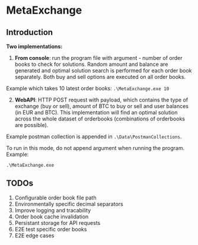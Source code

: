 # MetaExchange
 
## Introduction

**Two implementations:**
1. **From console**: run the program file with argument *<int>* - number of order books to check for solutions. Random amount and balance are generated and optimal solution search is performed for each order book separately. Both buy and sell options are executed on all order books. 

Example which takes 10 latest order books:
`.\MetaExchange.exe 10` 

2. **WebAPI**: HTTP POST request with payload, which contains the type of exchange (buy or sell), amount of BTC to buy or sell and user balances (in EUR and BTC). This implementation will find an optimal solution across the whole dataset of orderbooks (combinations of orderbooks are possible).

Example postman collection is appended in `.\Data\PostmanCollections`. 

To run in this mode, do not append argument when running the program. Example:

`.\MetaExchange.exe` 

## TODOs

1. Configurable order book file path
2. Environmentally specific decimal separators
3. Improve logging and tracability
4. Order book cache invalidation
5. Persistant storage for API requests
6. E2E test specific order books
7. E2E edge cases
